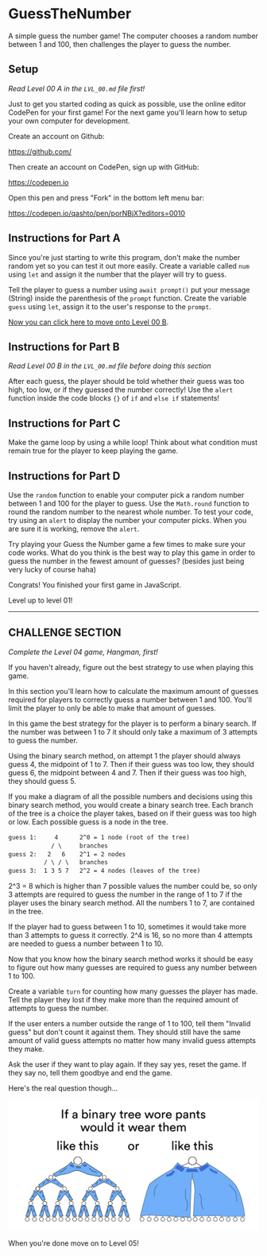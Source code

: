# GuessTheNumber

A simple guess the number game! The computer chooses a random number between 1 and 100, then challenges the player to guess the number.

## Setup

_Read Level 00 A in the `LVL_00.md` file first!_

Just to get you started coding as quick as possible, use the online editor CodePen for your first game! For the next game you'll learn how to setup your own computer for development.

Create an account on Github:

<https://github.com/>

Then create an account on CodePen, sign up with GitHub:

<https://codepen.io>

Open this pen and press "Fork" in the bottom left menu bar:

<https://codepen.io/qashto/pen/porNBjX?editors=0010>

## Instructions for Part A

Since you're just starting to write this program, don't make the number random yet so you can test it out more easily. Create a variable called `num` using `let` and assign it the number that the player will try to guess.

Tell the player to guess a number using `await prompt()` put your message (String) inside the parenthesis of the `prompt` function. Create the variable `guess` using `let`, assign it to the user's response to the `prompt`.

[Now you can click here to move onto Level 00 B](https://github.com/quinton-ashley/IntroToJS/blob/main/Level_00/LVL_00.md#level-00-b).

## Instructions for Part B

_Read Level 00 B in the `LVL_00.md` file before doing this section_

After each guess, the player should be told whether their guess was too high, too low, or if they guessed the number correctly! Use the `alert` function inside the code blocks `{}` of `if` and `else if` statements!

## Instructions for Part C

Make the game loop by using a while loop! Think about what condition must remain true for the player to keep playing the game.

## Instructions for Part D

Use the `random` function to enable your computer pick a random number between 1 and 100 for the player to guess. Use the `Math.round` function to round the random number to the nearest whole number. To test your code, try using an `alert` to display the number your computer picks. When you are sure it is working, remove the `alert`.

Try playing your Guess the Number game a few times to make sure your code works. What do you think is the best way to play this game in order to guess the number in the fewest amount of guesses? (besides just being very lucky of course haha)

Congrats! You finished your first game in JavaScript.

Level up to level 01!

---

## CHALLENGE SECTION

_Complete the Level 04 game, Hangman, first!_

If you haven't already, figure out the best strategy to use when playing this game.

In this section you'll learn how to calculate the maximum amount of guesses required for players to correctly guess a number between 1 and 100. You'll limit the player to only be able to make that amount of guesses.

In this game the best strategy for the player is to perform a binary search. If the number was between 1 to 7 it should only take a maximum of 3 attempts to guess the number.

Using the binary search method, on attempt 1 the player should always guess 4, the midpoint of 1 to 7. Then if their guess was too low, they should guess 6, the midpoint between 4 and 7. Then if their guess was too high, they should guess 5.

If you make a diagram of all the possible numbers and decisions using this binary search method, you would create a binary search tree. Each branch of the tree is a choice the player takes, based on if their guess was too high or low. Each possible guess is a node in the tree.

```txt
guess 1:     4      2^0 = 1 node (root of the tree)
            / \     branches
guess 2:   2   6    2^1 = 2 nodes
          / \ / \   branches
guess 3:  1 3 5 7   2^2 = 4 nodes (leaves of the tree)
```

2^3 = 8 which is higher than 7 possible values the number could be, so only 3 attempts are required to guess the number in the range of 1 to 7 if the player uses the binary search method. All the numbers 1 to 7, are contained in the tree.

If the player had to guess between 1 to 10, sometimes it would take more than 3 attempts to guess it correctly. 2^4 is 16, so no more than 4 attempts are needed to guess a number between 1 to 10.

Now that you know how the binary search method works it should be easy to figure out how many guesses are required to guess any number between 1 to 100.

Create a variable `turn` for counting how many guesses the player has made. Tell the player they lost if they make more than the required amount of attempts to guess the number.

If the user enters a number outside the range of 1 to 100, tell them "Invalid guess" but don't count it against them. They should still have the same amount of valid guess attempts no matter how many invalid guess attempts they make.

Ask the user if they want to play again. If they say yes, reset the game. If they say no, tell them goodbye and end the game.

Here's the real question though...

![](../src/memes/00_3.jpeg)

When you're done move on to Level 05!
